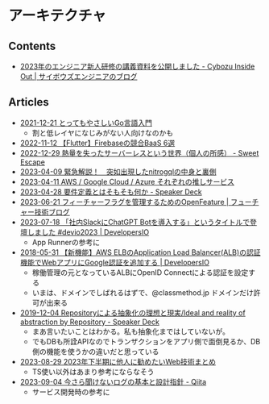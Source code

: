 # アーキテクチャ

## Contents

- [2023年のエンジニア新人研修の講義資料を公開しました - Cybozu Inside Out | サイボウズエンジニアのブログ](https://blog.cybozu.io/entry/2023/07/14/170000)

## Articles

- [2021-12-21 とってもやさしいGo言語入門](https://zenn.dev/sharefull_blog/articles/1fb628d82ed79b)
  - 割と低レイヤになじみがない人向けなのかも
- [2022-11-12 【Flutter】Firebaseの競合BaaS 6選](https://zenn.dev/nameless_sn/articles/firebase_alternative_for_flutter)
- [2022-12-29 熱量を失ったサーバーレスという世界（個人の所感） - Sweet Escape](https://www.keisuke69.net/entry/2022/12/29/135620)
- [2023-04-09 緊急解説！　突如出現したnitrogqlの中身と裏側](https://zenn.dev/uhyo/articles/nitrogql-beta-release)
- [2023-04-11 AWS / Google Cloud / Azure それぞれの推しサービス](https://dev.classmethod.jp/articles/developersio-day-one-favorite-services-aws-google-cloud-azure/)
- [2023-04-28 要件定義とはそもそも何か - Speaker Deck](https://speakerdeck.com/haru860/yao-jian-ding-yi-tohasomosomohe-ka)
- [2023-06-21 フィーチャーフラグを管理するためのOpenFeature | フューチャー技術ブログ](https://future-architect.github.io/articles/20230621a/)
- [2023-07-18 「社内SlackにChatGPT Botを導入する」というタイトルで登壇しました #devio2023 | DevelopersIO](https://dev.classmethod.jp/articles/devio2023-slack-chatgpt/)
  - App Runnerの参考に
- [2018-05-31 【新機能】AWS ELBのApplication Load Balancer(ALB)の認証機能でWebアプリにGoogle認証を追加する | DevelopersIO](https://dev.classmethod.jp/articles/add-google-authenticate-your-webapp-on-alb/)
  - 稼働管理の元となっているALBにOpenID Connectによる認証を設定する
  - いまは、ドメインでしばれるはずで、@classmethod.jp ドメインだけ許可が出来る
- [2019-12-04 Repositoryによる抽象化の理想と現実/Ideal and reality of abstraction by Repository - Speaker Deck](https://speakerdeck.com/sonatard/ideal-and-reality-of-abstraction-by-repository)
  - まあ言いたいことはわかる。私も抽象化まではしていないが。
  - でもDBも所詮APIなのでトランザクションをアプリ側で面倒見るか、DB側の機能を使うかの違いだと思っている
- [2023-08-29 2023年下半期に他人に勧めたいWeb技術まとめ](https://zenn.dev/nameless_sn/articles/web_dev_for_2023_second-half)
  - TS使い以外はあまり参考にならなそう
- [2023-09-04 今さら聞けないログの基本と設計指針 - Qiita](https://qiita.com/tadashiro_ninomiya/items/19c774898c68add6185e)
  - サービス開発時の参考に